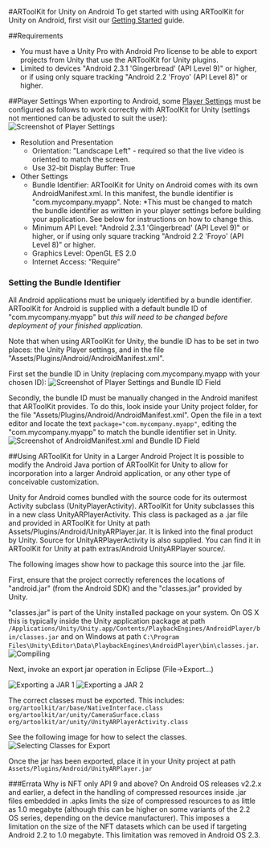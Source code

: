 #ARToolKit for Unity on Android
To get started with using ARToolKit for Unity on Android, first visit our [Getting Started][unity_getting_started] guide.

##Requirements

-   You must have a Unity Pro with Android Pro license to be able to export projects from Unity that use the ARToolKit for Unity plugins.
-   Limited to devices "Android 2.3.1 'Gingerbread' (API Level 9)" or higher, or if using only square tracking "Android 2.2 'Froyo' (API Level 8)" or higher.

##Player Settings
When exporting to Android, some [Player Settings][android_player_settings] must be configured as follows to work correctly with ARToolKit for Unity (settings not mentioned can be adjusted to suit the user):
![Screenshot of Player Settings][player_settings]

-   Resolution and Presentation
    -   Orientation: "Landscape Left" - required so that the live video is oriented to match the screen.
    -   Use 32-bit Display Buffer: True
-   Other Settings
    -   Bundle Identifier: ARToolKit for Unity on Android comes with its own AndroidManifest.xml. In this manifest, the bundle identifier is "com.mycompany.myapp". Note: *This must be changed to match the bundle identifier as written in your player settings before building your application. See below for instructions on how to change this.
    -   Minimum API Level: "Android 2.3.1 'Gingerbread' (API Level 9)" or higher, or if using only square tracking "Android 2.2 'Froyo' (API Level 8)" or higher.
    -   Graphics Level: OpenGL ES 2.0
    -   Internet Access: "Require"

### Setting the Bundle Identifier
All Android applications must be uniquely identified by a bundle identifier. ARToolKit for Android is supplied with a default bundle ID of "com.mycompany.myapp" but *this will need to be changed before deployment of your finished application*.

Note that when using ARToolKit for Unity, the bundle ID has to be set in two places: the Unity Player settings, and in the file "Assets/Plugins/Android/AndroidManifest.xml".

First set the bundle ID in Unity (replacing com.mycompany.myapp with your chosen ID):
![Screenshot of Player Settings and Bundle ID Field][player_settings_id]

Secondly, the bundle ID must be manually changed in the Android manifest that ARToolKit provides. To do this, look inside your Unity project folder, for the file "Assets/Plugins/Android/AndroidManifest.xml". Open the file in a text editor and locate the text `package="com.mycompany.myapp"`, editing the "com.mycompany.myapp" to match the bundle identifier set in Unity.
![Screenshot of AndroidManifest.xml and Bundle ID Field][android_manifest_id]

##Using ARToolKit for Unity in a Larger Android Project
It is possible to modify the Android Java portion of ARToolKit for Unity to allow for incorporation into a larger Android application, or any other type of conceivable customization.

Unity for Android comes bundled with the source code for its outermost Activity subclass (UnityPlayerActivity). ARToolKit for Unity subclasses this in a new class UnityARPlayerActivity. This class is packaged as a .jar file and provided in ARToolKit for Unity at path Assets/Plugins/Android/UnityARPlayer.jar. It is linked into the final product by Unity. Source for UnityARPlayerActivity is also supplied. You can find it in ARToolKit for Unity at path extras/Android UnityARPlayer source/.

The following images show how to package this source into the .jar file.

First, ensure that the project correctly references the locations of "android.jar" (from the Android SDK) and the "classes.jar" provided by Unity.

"classes.jar" is part of the Unity installed package on your system. On OS X this is typically inside the Unity application package at path
`/Applications/Unity/Unity.app/Contents/PlaybackEngines/AndroidPlayer/bin/classes.jar`
and on Windows at path
`C:\Program Files\Unity\Editor\Data\PlaybackEngines\AndroidPlayer\bin\classes.jar`.
![Compiling][compile_setup]

Next, invoke an export jar operation in Eclipse (File-\>Export...)

![Exporting a JAR 1][unity_export_1]
![Exporting a JAR 2][unity_export_2]

The correct classes must be exported. This includes:
`org/artoolkit/ar/base/NativeInterface.class
org/artoolkit/ar/unity/CameraSurface.class
org/artoolkit/ar/unity/UnityARPlayerActivity.class`

See the following image for how to select the classes.
![Selecting Classes for Export][unity_export_3]

Once the jar has been exported, place it in your Unity project at path `Assets/Plugins/Android/UnityARPlayer.jar`

###Errata
Why is NFT only API 9 and above? On Android OS releases v2.2.x and earlier, a defect in the handling of compressed resources inside .jar files embedded in .apks limits the size of compressed resources to as little as 1.0 megabyte (although this can be higher on some variants of the 2.2 OS series, depending on the device manufacturer). This imposes a limitation on the size of the NFT datasets which can be used if targeting Android 2.2 to 1.0 megabyte. This limitation was removed in Android OS 2.3.

[unity_getting_started]: 6_Unity:unity_getting_started
[android_player_settings]:http://docs.unity3d.com/Manual/class-PlayerSettingsAndroid.html "Unity - Manual: Android Player Settings"
[player_settings]: :unity_player_settings_menu_1.png
[player_settings_id]: :unity_player_settings_android_bundle_id_1.png
[android_manifest_id]: :artoolkit_for_unity_android_manifest_bundle_id_1.png
[compile_setup]: :unityarplayer_compile_setup_1.png
[unity_export_1]: :unityarplayer_export_1_1.png
[unity_export_2]: :unityarplayer_export_2_1.png
[unity_export_3]: :unityarplayer_export_3_1.png

